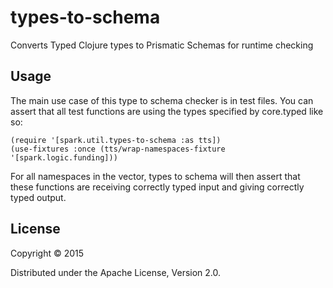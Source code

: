 # types-to-schema

Converts Typed Clojure types to Prismatic Schemas for runtime checking

## Usage

The main use case of this type to schema checker is in test files. You can assert that all test functions are using the types specified by core.typed like so:
```
(require '[spark.util.types-to-schema :as tts])
(use-fixtures :once (tts/wrap-namespaces-fixture '[spark.logic.funding]))
```
For all namespaces in the vector, types to schema will then assert that these functions are receiving correctly typed input and giving correctly typed output.

## License

Copyright © 2015 

Distributed under the Apache License, Version 2.0.
